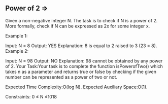 Power of 2  =>
----------


Given a non-negative integer N. The task is to check if N is a power of 2. More formally, check if N can be expressed as 2x for some integer x.

Example 1:

Input: 
N = 8
Output: 
YES
Explanation:
8 is equal to 2 raised to 3 (23 = 8).
Example 2:

Input: 
N = 98
Output: 
NO
Explanation: 
98 cannot be obtained by any power of 2.
Your Task:Your task is to complete the function isPowerofTwo() which takes n as a parameter and returns true or false by checking if the given number can be represented as a power of two or not.

Expected Time Complexity:O(log N).
Expected Auxiliary Space:O(1).

Constraints:
0 ≤ N ≤1018
